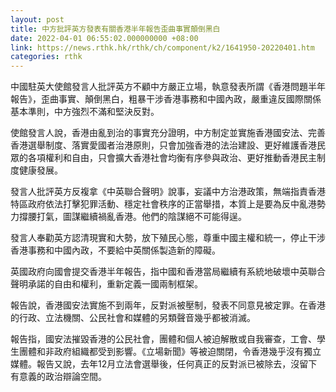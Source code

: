 ```yaml
---
layout: post
title: 中方批評英方發表有關香港半年報告歪曲事實顛倒黑白
date: 2022-04-01 06:55:02.000000000 +08:00
link: https://news.rthk.hk/rthk/ch/component/k2/1641950-20220401.htm
categories: rthk
---
```


中國駐英大使館發言人批評英方不顧中方嚴正立場，執意發表所謂《香港問題半年報告》，歪曲事實、顛倒黑白，粗暴干涉香港事務和中國內政，嚴重違反國際關係基本準則，中方強烈不滿和堅決反對。

使館發言人說，香港由亂到治的事實充分證明，中方制定並實施香港國安法、完善香港選舉制度、落實愛國者治港原則，只會加強香港的法治建設、更好維護香港民眾的各項權利和自由，只會擴大香港社會均衡有序參與政治、更好推動香港民主制度健康發展。

發言人批評英方反複拿《中英聯合聲明》說事，妄議中方治港政策，無端指責香港特區政府依法打擊犯罪活動、穩定社會秩序的正當舉措，本質上是要為反中亂港勢力撐腰打氣，圖謀繼續禍亂香港。他們的陰謀絕不可能得逞。

發言人奉勸英方認清現實和大勢，放下殖民心態，尊重中國主權和統一，停止干涉香港事務和中國內政，不要給中英關係製造新的障礙。

英國政府向國會提交香港半年報告，指中國和香港當局繼續有系統地破壞中英聯合聲明承諾的自由和權利，重新定義一國兩制框架。

報告說，香港國安法實施不到兩年，反對派被壓制，發表不同意見被定罪。在香港的行政、立法機關、公民社會和媒體的另類聲音幾乎都被消滅。

報告指，國安法摧毀香港的公民社會，團體和個人被迫解散或自我審查，工會、學生團體和非政府組織都受到影響。《立場新聞》等被迫關閉，令香港幾乎沒有獨立媒體。報告又說，去年12月立法會選舉後，任何真正的反對派已被除去，沒留下有意義的政治辯論空間。

